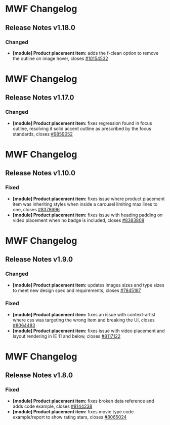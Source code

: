 # MWF Changelog
## Release Notes v1.18.0
### Changed
* **[module] Product placement item:** adds the f-clean option to remove the outline on image hover, closes [#10154532](https://microsoft.visualstudio.com/DefaultCollection/OSGS/_workitems?id=10154532)

# MWF Changelog
## Release Notes v1.17.0
### Changed
* **[module] Product placement item:** fixes regression found in focus outline, resolving it solid accent outline as prescribed by the focus standards, closes [#9859052](https://microsoft.visualstudio.com/DefaultCollection/OSGS/_workitems?id=9859052)

# MWF Changelog
## Release Notes v1.10.0
### Fixed
* **[module] Product placement item:** fixes issue where product placement item was inheriting styles when inside a carousel limiting max lines to one, closes [#8378696](https://microsoft.visualstudio.com/DefaultCollection/OSGS/_workitems?id=8378696)
* **[module] Product placement item:** fixes issue with heading padding on video placement when no badge is included, closes [#8383808](https://microsoft.visualstudio.com/DefaultCollection/OSGS/_workitems?id=8383808)

# MWF Changelog
## Release Notes v1.9.0
### Changed
* **[module] Product placement item:** updates images sizes and type sizes to meet new design spec and requirements, closes [#7845197](https://microsoft.visualstudio.com/DefaultCollection/OSGS/_workitems?id=7845197)

### Fixed
* **[module] Product placement item:** fixes an issue with context-artist where css was targeting the wrong item and breaking the UI, closes [#8064483](https://microsoft.visualstudio.com/DefaultCollection/OSGS/_workitems?id=8064483)
* **[module] Product placement item:** fixes issue with video placement and layout rendering in IE 11 and below, closes [#8117122](https://microsoft.visualstudio.com/DefaultCollection/OSGS/_workitems?id=8117122)

# MWF Changelog
## Release Notes v1.8.0
### Fixed
* **[module] Product placement item:** fixes broken data reference and adds code example, closes [#8144238](https://microsoft.visualstudio.com/DefaultCollection/OSGS/_workitems?id=8144238)
* **[module] Product placement item:** fixes movie type code example/report to show rating stars, closes [#8065024](https://microsoft.visualstudio.com/DefaultCollection/OSGS/_workitems?id=8065024)

